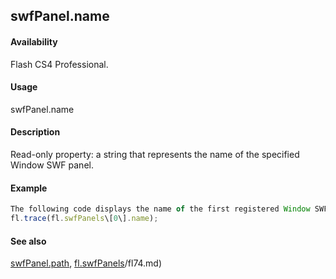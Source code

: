 ## swfPanel.name

#### Availability

Flash CS4 Professional.

#### Usage

swfPanel.name

#### Description

Read-only property: a string that represents the name of the specified Window SWF panel.

#### Example

```javascript
The following code displays the name of the first registered Window SWF panel in the Output panel:
fl.trace(fl.swfPanels\[0\].name);

```
#### See also

[swfPanel.path](#!AdobeDocs/developers-animatesdk-docs/test/swfPanel_object/swfPane4.md), [fl.swfPanels](#!AdobeDocs/developers-animatesdk-docs/test/flash_object_(fl)/fl74.md)/fl74.md)

<span id="swfPanel.path" class="anchor"></span>
